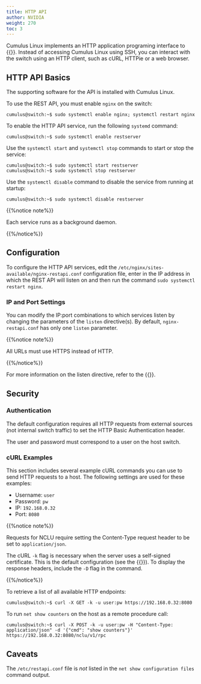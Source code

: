 ```yaml
---
title: HTTP API
author: NVIDIA
weight: 270
toc: 3
---
```

Cumulus Linux implements an HTTP application programing interface to {{<link url="Network-Command-Line-Utility-NCLU" text="NCLU">}}. Instead of accessing Cumulus Linux using SSH, you can interact with the switch using an HTTP client, such as cURL, HTTPie or a web browser.

## HTTP API Basics

The supporting software for the API is installed with Cumulus Linux.

To use the REST API, you must enable `nginx` on the switch:

```
cumulus@switch:~$ sudo systemctl enable nginx; systemctl restart nginx
```

To enable the HTTP API service, run the following `systemd` command:

```
cumulus@switch:~$ sudo systemctl enable restserver
```

Use the `systemctl start` and `systemctl stop` commands to start or stop the service:

```
cumulus@switch:~$ sudo systemctl start restserver
cumulus@switch:~$ sudo systemctl stop restserver
```

Use the `systemctl disable` command to disable the service from running at startup:

```
cumulus@switch:~$ sudo systemctl disable restserver
```

{{%notice note%}}

Each service runs as a background daemon.

{{%/notice%}}

## Configuration

To configure the HTTP API services, edit the `/etc/nginx/sites-available/nginx-restapi.conf` configuration file, enter in the IP address in which the REST API will listen on and then run the command `sudo systemctl restart nginx`.

### IP and Port Settings

You can modify the IP:port combinations to which services listen by changing the parameters of the `listen` directive(s). By default, `nginx-restapi.conf` has only one `listen` parameter.

{{%notice note%}}

All URLs must use HTTPS instead of HTTP.

{{%/notice%}}

For more information on the listen directive, refer to the {{<exlink url="https://nginx.org/en/docs/http/ngx_http_core_module.html#listen" text="NGINX documentation">}}.

## Security

### Authentication

The default configuration requires all HTTP requests from external sources (not internal switch traffic) to set the HTTP Basic Authentication header.

The user and password must correspond to a user on the host switch.

<!--### Transport Layer SecurityOpenStack-Neutron-ML2-and-Cumulus-Linux

All traffic must be secured in transport using TLSv1.2 by default. Cumulus Linux contains a self-signed certificate and private key used server-side in this application so that it works out of the box, but using your own certificates and keys is highly recommended. Certificates must be in the PEM format.

For step by step documentation for generating self-signed certificates and keys, and installing them to the switch, refer to the {{<exlink url="https://help.ubuntu.com/lts/serverguide/certificates-and-security.html" text="Ubuntu Certificates and Security documentation">}}.

{{%notice warning%}}

Do not copy the `cumulus.pem` or `cumulus.key` files. After installation, edit the `ssl_certificate` and `ssl_certificate_key` values in the configuration file for your hardware.

{{%/notice%}}
-->
### cURL Examples

This section includes several example cURL commands you can use to send HTTP requests to a host. The following settings are used for these examples:

- Username: `user`
- Password: `pw`
- IP: `192.168.0.32`
- Port: `8080`

{{%notice note%}}

Requests for NCLU require setting the Content-Type request header to be set to `application/json`.

The cURL `-k` flag is necessary when the server uses a self-signed certificate. This is the default configuration (see the {{<link url="#security" text="Security section">}}). To display the response headers, include the `-D` flag in the command.

{{%/notice%}}

To retrieve a list of all available HTTP endpoints:

```
cumulus@switch:~$ curl -X GET -k -u user:pw https://192.168.0.32:8080
```

To run `net show counters` on the host as a remote procedure call:

```
cumulus@switch:~$ curl -X POST -k -u user:pw -H "Content-Type: application/json" -d '{"cmd": "show counters"}' https://192.168.0.32:8080/nclu/v1/rpc
```

<!--To add a bridge using ML2:

```
cumulus@switch:~$ curl -X PUT -k -u user:pw https://192.168.0.32:8080/ml2/v1/bridge/"br1"/200
```
-->
## Caveats

The `/etc/restapi.conf` file is *not* listed in the `net show configuration files` command output.
